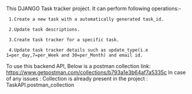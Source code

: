 This DJANGO Task tracker project. It can perform following operations:-
	 
	 1.Create a new task with a automatically generated task_id.
	 
	 2.Update task descriptions.
	 
	 3.Create task tracker for a specific task.
	 
	 4.Update task tracker details such as update_type(i.e 1=per_day,7=per_Week and 30=per_Month) and email id.
 To use this backend API, Below is a postman collection link: https://www.getpostman.com/collections/b793a1e3b64af7a5335c 
In case of any issues : Collection is already present in the project : TaskAPI.postman_collection
